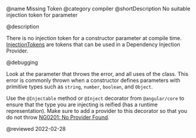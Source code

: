 @name Missing Token
@category compiler
@shortDescription No suitable injection token for parameter

@description

There is no injection token for a constructor parameter at compile time. [InjectionTokens](api/core/InjectionToken) are tokens that can be used in a Dependency Injection Provider.

@debugging

Look at the parameter that throws the error, and all uses of the class.
This error is commonly thrown when a constructor defines parameters with primitive types such as `string`, `number`, `boolean`, and `Object`.

Use the `@Injectable` method or `@Inject` decorator from `@angular/core` to ensure that the type you are injecting is reified \(has a runtime representation\).
Make sure to add a provider to this decorator so that you do not throw [NG0201: No Provider Found](errors/NG0201).

<!-- links -->

<!-- external links -->

<!-- end links -->

@reviewed 2022-02-28
